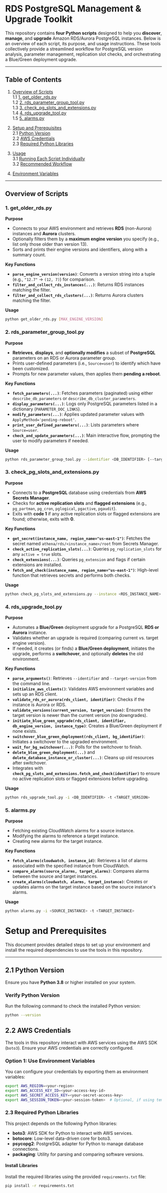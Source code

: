 # RDS PostgreSQL Management & Upgrade Toolkit

This repository contains **four Python scripts** designed to help you **discover**, **manage**, and **upgrade** Amazon RDS/Aurora PostgreSQL instances. Below is an overview of each script, its purpose, and usage instructions. These tools collectively provide a streamlined workflow for PostgreSQL version analysis, parameter management, replication slot checks, and orchestrating a Blue/Green deployment upgrade.

---

## Table of Contents

1. [Overview of Scripts](#overview-of-scripts)  
   1.1 [1. get_older_rds.py](#1-get_older_rdspy)  
   1.2 [2. rds_parameter_group_tool.py](#2-rds_parameter_group_toolpy)  
   1.3 [3. check_pg_slots_and_extensions.py](#3-check_pg_slots_and_extensionspy)  
   1.4 [4. rds_upgrade_tool.py](#4-rds_upgrade_toolpy)  
   1.5 [5. alarms.py](#5-alarms.py)  

2. [Setup and Prerequisites](#setup-and-prerequisites)  
   2.1 [Python Version](#python-version)  
   2.2 [AWS Credentials](#aws-credentials)  
   2.3 [Required Python Libraries](#required-python-libraries)  

3. [Usage](#usage)  
   3.1 [Running Each Script Individually](#running-each-script-individually)  
   3.2 [Recommended Workflow](#recommended-workflow)  

4. [Environment Variables](#environment-variables)  


---

## Overview of Scripts

### 1. get_older_rds.py

**Purpose**  
- Connects to your AWS environment and retrieves **RDS** (non-Aurora) instances and **Aurora** clusters.
- Optionally filters them by a **maximum engine version** you specify (e.g., list only those older than version 13).
- Sorts and prints their engine versions and identifiers, along with a summary count.

**Key Functions**  
- **`parse_engine_version(version)`**: Converts a version string into a tuple (e.g., `"12.7"` -> `(12, 7)`) for comparison.  
- **`filter_and_collect_rds_instances(...)`**: Returns RDS instances matching the filter.  
- **`filter_and_collect_rds_clusters(...)`**: Returns Aurora clusters matching the filter.

**Usage**  
```bash
python get_older_rds.py [MAX_ENGINE_VERSION]
```

### 2. rds_parameter_group_tool.py

**Purpose**  
- **Retrieves**, **displays**, and **optionally modifies** a subset of **PostgreSQL** parameters on an RDS or Aurora parameter group.
- Prints user-defined parameters (i.e., `Source=user`) to identify which have been customized.
- Prompts for new parameter values, then applies them **pending a reboot**.

**Key Functions**  
- **`fetch_parameters(...)`**: Fetches parameters (paginated) using either `describe_db_parameters` or `describe_db_cluster_parameters`.  
- **`display_parameters(...)`**: Logs only PostgreSQL parameters listed in a dictionary (`PARAMETER_DOC_LINKS`).  
- **`modify_parameters(...)`**: Applies updated parameter values with `ApplyMethod='pending-reboot'`.  
- **`print_user_defined_parameters(...)`**: Lists parameters where `Source=user`.  
- **`check_and_update_parameters(...)`**: Main interactive flow, prompting the user to modify parameters if needed.

**Usage**  
```bash
python rds_parameter_group_tool.py --identifier <DB_IDENTIFIER> [--target_version <ENGINE_VERSION>]
```

### 3. check_pg_slots_and_extensions.py

**Purpose**  
- Connects to a **PostgreSQL** database using credentials from **AWS Secrets Manager**.
- Checks for **active replication slots** and **flagged extensions** (e.g., `pg_partman`, `pg_cron`, `pglogical`, `pgactive`, `pgaudit`).
- Exits with **code 1** if any active replication slots or flagged extensions are found; otherwise, exits with **0**.

**Key Functions**  
- **`get_secret(instance_name, region_name="us-east-1")`**: Fetches the secret named `athena/rds/<instance_name>/root` from Secrets Manager.  
- **`check_active_replication_slots(...)`**: Queries `pg_replication_slots` for any `active = true` slots.  
- **`check_extensions(...)`**: Queries `pg_extension` and flags if certain extensions are installed.  
- **`fetch_and_check(instance_name, region_name="us-east-1")`**: High-level function that retrieves secrets and performs both checks.

**Usage**  
```bash
python check_pg_slots_and_extensions.py --instance <RDS_INSTANCE_NAME> [--region <AWS_REGION>]
```

### 4. rds_upgrade_tool.py

**Purpose**  
- Automates a **Blue/Green** deployment upgrade for a PostgreSQL **RDS or Aurora** instance.
- Validates whether an upgrade is required (comparing current vs. target engine version).
- If needed, it creates (or finds) a **Blue/Green deployment**, initiates the upgrade, performs a **switchover**, and optionally **deletes** the old environment.

**Key Functions**  
- **`parse_arguments()`**: Retrieves `--identifier` and `--target-version` from the command line.  
- **`initialize_aws_clients()`**: Validates AWS environment variables and sets up an RDS client.  
- **`validate_rds_or_aurora(rds_client, identifier)`**: Checks if the instance is Aurora or RDS.  
- **`validate_versions(current_version, target_version)`**: Ensures the target version is newer than the current version (no downgrades).  
- **`initiate_blue_green_upgrade(rds_client, identifier, db_engine_version, instance_type)`**: Creates a Blue/Green deployment if none exists.  
- **`switchover_blue_green_deployment(rds_client, bg_identifier)`**: Initiates a switchover to the upgraded environment.  
- **`wait_for_bg_switchover(...)`**: Polls for the switchover to finish.  
- **`delete_blue_green_deployment(...)`** and **`delete_database_instance_or_cluster(...)`**: Cleans up old resources after switchover.  
- Integrates with **`check_pg_slots_and_extensions.fetch_and_check(identifier)`** to ensure no active replication slots or flagged extensions before upgrading.

**Usage**  
```bash
python rds_upgrade_tool.py -i <DB_IDENTIFIER> -t <TARGET_VERSION>
```
### 5. alarms.py

**Purpose**  
- Fetching existing CloudWatch alarms for a source instance.
- Modifying the alarms to reference a target instance.
- Creating new alarms for the target instance.

**Key Functions**  
- **`fetch_alarms(cloudwatch, instance_id)`**: Retrieves a list of alarms associated with the specified instance from CloudWatch.
- **`compare_alarms(source_alarms, target_alarms)`**: Compares alarms between the source and target instances.
- **`create_alarms(cloudwatch, alarms, target_instance)`**: Creates or updates alarms on the target instance based on the source instance's alarms.

**Usage**  
```bash
python alarms.py -i <SOURCE_INSTANCE> -t <TARGET_INSTANCE>
```

# Setup and Prerequisites

This document provides detailed steps to set up your environment and install the required dependencies to use the tools in this repository.

---

## 2.1 Python Version

Ensure you have **Python 3.8** or higher installed on your system.

### Verify Python Version
Run the following command to check the installed Python version:
```bash
python --version
```

## 2.2 AWS Credentials

The tools in this repository interact with AWS services using the AWS SDK (`boto3`). Ensure your AWS credentials are correctly configured.

### Option 1: Use Environment Variables
You can configure your credentials by exporting them as environment variables:
```bash
export AWS_REGION=<your-region>
export AWS_ACCESS_KEY_ID=<your-access-key-id>
export AWS_SECRET_ACCESS_KEY=<your-secret-access-key>
export AWS_SESSION_TOKEN=<your-session-token>  # Optional, if using temporary credentials
```

### 2.3 Required Python Libraries

This project depends on the following Python libraries:

- **boto3**: AWS SDK for Python to interact with AWS services.
- **botocore**: Low-level data-driven core for boto3.
- **psycopg2**: PostgreSQL adapter for Python to manage database connections.
- **packaging**: Utility for parsing and comparing software versions.

#### Install Libraries
Install the required libraries using the provided `requirements.txt` file:
```bash
pip install -r requirements.txt
